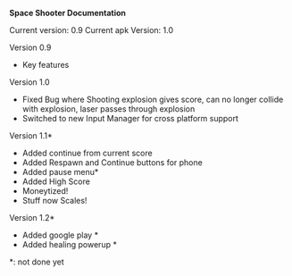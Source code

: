 **Space Shooter Documentation**

Current version: 0.9
Current apk Version: 1.0

Version 0.9
 - Key features

Version 1.0
 - Fixed Bug where Shooting explosion gives score, can no longer collide with explosion, laser passes through explosion
 - Switched to new Input Manager for cross platform support

Version 1.1*
 - Added continue from current score
 - Added Respawn and Continue buttons for phone 
 - Added pause menu*
 - Added High Score
 - Moneytized! 
 - Stuff now Scales!

Version 1.2*
 - Added google play *
 - Added healing powerup *

*: not done yet